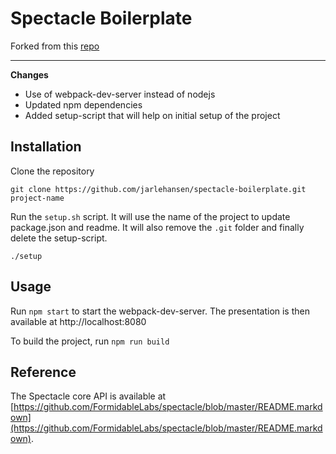 # Spectacle Boilerplate

Forked from this [repo](https://github.com/FormidableLabs/spectacle-boilerplate)  

---

__Changes__
* Use of webpack-dev-server instead of nodejs
* Updated npm dependencies
* Added setup-script that will help on initial setup of the project

## Installation
Clone the repository  
```
git clone https://github.com/jarlehansen/spectacle-boilerplate.git project-name
```

Run the `setup.sh` script. It will use the name of the project to update package.json and readme.
It will also remove the `.git` folder and finally delete the setup-script.
```
./setup
```

## Usage

Run `npm start` to start the webpack-dev-server.
The presentation is then available at http://localhost:8080

To build the project, run `npm run build`

## Reference

The Spectacle core API is available at [https://github.com/FormidableLabs/spectacle/blob/master/README.markdown](https://github.com/FormidableLabs/spectacle/blob/master/README.markdown).
